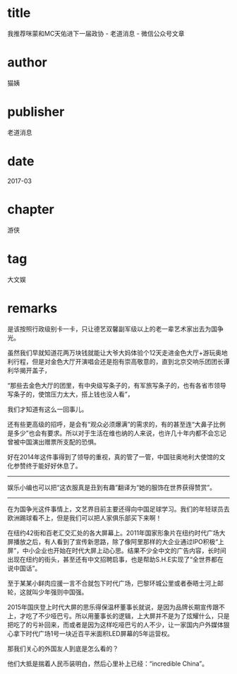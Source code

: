 # title
我推荐咪蒙和MC天佑进下一届政协 - 老道消息 - 微信公众号文章

# author
猫姨

# publisher
老道消息

# date
2017-03

# chapter
游侠

# tag
大文娱

# remarks

是该按照行政级别卡一卡，只让德艺双馨副军级以上的老一辈艺术家出去为国争光。

 

虽然我们早就知道花两万块钱就能让大爷大妈体验个12天走进金色大厅+游玩奥地利行程，但是对金色大厅开演唱会还是抱有崇高敬意的，直到北京交响乐团团长谭利华揭开盖子，

 

“那些去金色大厅的团里，有中央级写条子的，有军旅写条子的，也有各省市领导写条子的，使馆压力太大，搭上钱也没人看”，



我们才知道有这么一回事儿。

 

还有些更高级的招呼，是会有“观众必须爆满”的需求的，有的甚至连“大鼻子比例是多少”也会有要求。所以对于生活在维也纳的人来说，也许几十年内都不会忘记曾被中国演出赠票所支配的恐惧。

 

好在2014年这件事得到了领导的重视，真的管了一管，中国驻奥地利大使馆的文化参赞终于能好好休息了。

---

娱乐小编也可以把“这衣服真是丑到有趣”翻译为“她的服饰在世界获得赞赏”。


---

在为国争光这件事情上，文艺界目前主要还得向中国足球学习。我们的年轻球员去欧洲踢球看不上，但是我们可以把人家俱乐部买下来啊！



在纽约42街和百老汇交汇处的各大屏幕上。2011年国家形象片在纽约时代广场大屏播放之后，有人看到了宣传新思路，除了像阿里那样的大企业通过IPO积极“上屏”，中小企业也开始在时代大屏上动心思。结果不少全中文的广告内容，长时间出现在纽约的街头，甚至还有中文招聘启事，也是帮助S.H.E实现了“全世界都在说中国话”。



至于某某小鲜肉应援一言不合就包下时代广场，巴黎环城公里或者泰晤士河上邮轮，这就叫少年强则中国强。


2015年国庆登上时代大屏的思乐得保温杯董事长就说，是因为品牌长期宣传跟不上，才吃了不少哑巴亏。所以用董事长的逻辑，上大屏并不是为了炫耀什么，只是把吃了的亏补回来，而或者是因为这样吃哑巴亏的人不少，让一家国内户外媒体狠心拿下时代广场1号一块近百平米面积LED屏幕的5年运营权。

 

那我们关心的外国友人到底是怎么看的？



他们大抵是揣着人民币装明白，然后心里补上已经：“incredible China”。